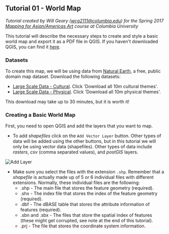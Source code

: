 ## Tutorial 01 - World Map

*Tutorial created by Will Geary (wcg2111@columbia.edu) for the Spring 2017 [Mapping for Asian/Americas Art](https://github.com/willgeary/MappingAsianAmericasArt) course at Columbia University*

This tutorial will describe the necessary steps to create and style a basic world map and export it as a PDF file in QGIS. If you haven't downloaded QGIS, you can find it [here](https://www.qgis.org/en/site/forusers/download.html).

### Datasets
To create this map, we will be using data from [Natural Earth](http://www.naturalearthdata.com/downloads/), a free, public domain map dataset. Download the following datasets:
* [Large Scale Data - Cultural](http://www.naturalearthdata.com/downloads/10m-cultural-vectors/). Click 'Download all 10m cultural themes'.
* [Large Scale Data - Physical](http://www.naturalearthdata.com/downloads/10m-physical-vectors/). Click 'Download all 10m physical themes'.

This download may take up to 30 minutes, but it is worth it!

### Creating a Basic World Map
First, you need to open QGIS and add the layers that you want to map.
* To add *shapefiles* click on the `Add Vector Layer` button. Other types of data will be added using the other buttons, but in this tutorial we will only be using vector data (shapefiles). Other types of data include *rasters*, *csv* (comma separated values), and *postGIS* layers.

![Add Layer](https://github.com/juanfrans-courses/mapping_arch_hum/blob/master/Spring_2016/Tutorials/Images/01_Creating_a_Basic_Map/01_Adding_Layers.png)
* Make sure you select the files with the extension `.shp`. Remember that a *shapefile* is actually made up of 5 or 6 individual files with different extensions. Normally, these individual files are the following:
  * .shp - The main file that stores the feature geometry (required).
  * .shx - The index file that stores the index of the feature geometry (required).
  * .dbf - The dBASE table that stores the attribute information of features (required).
  * .sbn and .sbx - The files that store the spatial index of features (these might get corrupted, see note at the end of this tutorial).
  * .prj - The file that stores the coordinate system information.
